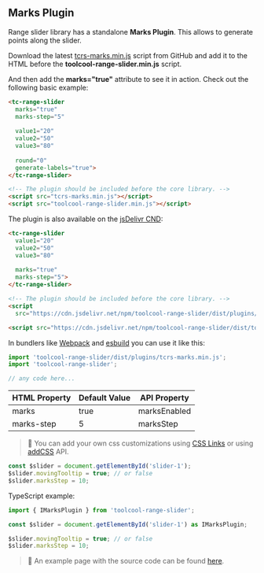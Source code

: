 ## Marks Plugin

<div data-examples="marks-tooltip"></div>

Range slider library has a standalone **Marks Plugin**. This allows to generate points along the slider.

Download the latest [tcrs-marks.min.js](https://github.com/toolcool-org/toolcool-range-slider/blob/main/dist/plugins/tcrs-marks.min.js) script from GitHub and add it to the HTML before the **toolcool-range-slider.min.js** script.

And then add the **marks="true"** attribute to see it in action. Check out the following basic example:

```html
<tc-range-slider
  marks="true"
  marks-step="5"
  
  value1="20"
  value2="50"
  value3="80"
  
  round="0"
  generate-labels="true">
</tc-range-slider>

<!-- The plugin should be included before the core library. -->
<script src="tcrs-marks.min.js"></script>
<script src="toolcool-range-slider.min.js"></script>
```

<div class="my-24 flex flex-col items-center">
    <tc-range-slider 
      value1="20"
      value2="50"
      value3="80"
      round="0"
      marks="true"
      marks-step="3"
      generate-labels="true">
    </tc-range-slider>
</div>

The plugin is also available on the [jsDelivr CND](https://www.jsdelivr.com/package/npm/toolcool-range-slider):

```html
<tc-range-slider
  value1="20"
  value2="50"
  value3="80"
  
  marks="true"
  marks-step="5">
</tc-range-slider>

<!-- The plugin should be included before the core library. -->
<script 
  src="https://cdn.jsdelivr.net/npm/toolcool-range-slider/dist/plugins/tcrs-marks.min.js"></script>

<script src="https://cdn.jsdelivr.net/npm/toolcool-range-slider/dist/toolcool-range-slider.min.js"></script>
```

In bundlers like [Webpack](https://webpack.js.org/) and [esbuild](https://esbuild.github.io/) you can use it like this:

```js
import 'toolcool-range-slider/dist/plugins/tcrs-marks.min.js';
import 'toolcool-range-slider';

// any code here...
```

| HTML Property | Default Value | API Property |
|---------------|---------------|--------------|
| marks         | true          | marksEnabled |
| marks-step    | 5             | marksStep    | 


> :pushpin: You can add your own css customizations using [CSS Links](/pages/css-links.html) or using [addCSS](/pages/add-css-api.html) API.

```js
const $slider = document.getElementById('slider-1');
$slider.movingTooltip = true; // or false
$slider.marksStep = 10;
```

TypeScript example:

```typescript
import { IMarksPlugin } from 'toolcool-range-slider';

const $slider = document.getElementById('slider-1') as IMarksPlugin;

$slider.movingTooltip = true; // or false
$slider.marksStep = 10;
```

> :pushpin: An example page with the source code can be found [here](https://github.com/toolcool-org/toolcool-range-slider/blob/main/examples/33-marks-plugin.html).

